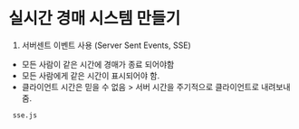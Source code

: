 # 실시간 경매 시스템 만들기

1. 서버센트 이벤트 사용 (Server Sent Events, SSE)
 
 - 모든 사람이 같은 시간에 경매가 종료 되어야함
 - 모든 사람에게 같은 시간이 표시되어야 함.
 - 클라이언트 시간은 믿을 수 없음 > 서버 시간을 주기적으로 클라이언트로 내려보내줌.

` sse.js`

